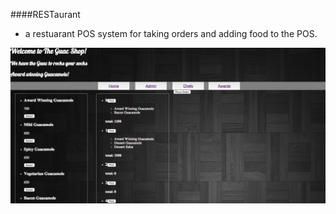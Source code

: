 ####RESTaurant

 - a restuarant POS system for taking orders and adding food to the POS.

 ![Screen Shot](/app1.png)
